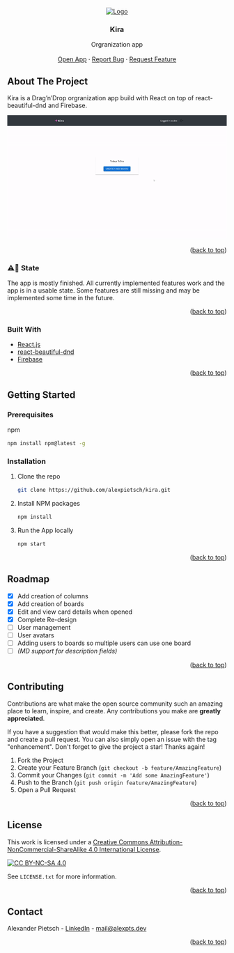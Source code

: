 <div id="top"></div>


<!-- PROJECT LOGO -->
<br />
<div align="center">
  <a href="https://github.com/alexpietsch/kira">
    <img src="https://kira.alexpts.dev/logo.svg" alt="Logo" width="80" height="80">
  </a>

<h3 align="center">Kira</h3>

  <p align="center">
    Orgranization app
    <br />
    <br />
    <a href="https://kira.alexpts.dev">Open App</a>
    ·
    <a href="https://github.com/alexpietsch/kira/issues">Report Bug</a>
    ·
    <a href="https://github.com/alexpietsch/kira/issues">Request Feature</a>
  </p>
</div>



<!-- ABOUT THE PROJECT -->
## About The Project


Kira is a Drag’n’Drop orgranization app build with React on top of react-beautiful-dnd and Firebase.

![demo gif][kira-gif]


<p align="right">(<a href="#top">back to top</a>)</p>

### ⚠️🚧 State
The app is mostly finished. All currently implemented features work and the app is in a usable state. Some features are still missing and may be implemented some time in the future.

<p align="right">(<a href="#top">back to top</a>)</p>

### Built With

* [React.js](https://reactjs.org/)
* [react-beautiful-dnd](https://github.com/atlassian/react-beautiful-dnd)
* [Firebase](https://firebase.google.com/)

<p align="right">(<a href="#top">back to top</a>)</p>



<!-- GETTING STARTED -->
## Getting Started

### Prerequisites

npm
  ```sh
  npm install npm@latest -g
  ```

### Installation

1. Clone the repo
   ```sh
   git clone https://github.com/alexpietsch/kira.git
   ```
2. Install NPM packages
   ```sh
   npm install
   ```
3. Run the App locally
   ```sh
   npm start
   ```

<p align="right">(<a href="#top">back to top</a>)</p>



<!-- ROADMAP -->
## Roadmap

- [x] Add creation of columns
- [x] Add creation of boards
- [x] Edit and view card details when opened
- [x] Complete Re-design
- [ ] User management
- [ ] User avatars
- [ ] Adding users to boards so multiple users can use one board
- [ ] _(MD support for description fields)_

<p align="right">(<a href="#top">back to top</a>)</p>



<!-- CONTRIBUTING -->
## Contributing

Contributions are what make the open source community such an amazing place to learn, inspire, and create. Any contributions you make are **greatly appreciated**.

If you have a suggestion that would make this better, please fork the repo and create a pull request. You can also simply open an issue with the tag "enhancement".
Don't forget to give the project a star! Thanks again!

1. Fork the Project
2. Create your Feature Branch (`git checkout -b feature/AmazingFeature`)
3. Commit your Changes (`git commit -m 'Add some AmazingFeature'`)
4. Push to the Branch (`git push origin feature/AmazingFeature`)
5. Open a Pull Request

<p align="right">(<a href="#top">back to top</a>)</p>



<!-- LICENSE -->
## License

This work is licensed under a
[Creative Commons Attribution-NonCommercial-ShareAlike 4.0 International License][cc-by-nc-sa].

[![CC BY-NC-SA 4.0][cc-by-nc-sa-image]][cc-by-nc-sa]

[cc-by-nc-sa]: http://creativecommons.org/licenses/by-nc-sa/4.0/
[cc-by-nc-sa-image]: https://licensebuttons.net/l/by-nc-sa/4.0/88x31.png
[cc-by-nc-sa-shield]: https://img.shields.io/badge/License-CC%20BY--NC--SA%204.0-lightgrey.svg
[kira-gif]: ./kira.gif

See `LICENSE.txt` for more information.

<p align="right">(<a href="#top">back to top</a>)</p>



<!-- CONTACT -->
## Contact

Alexander Pietsch - [LinkedIn](https://www.linkedin.com/in/alexander-pietsch-a1525b204) - mail@alexpts.dev

<p align="right">(<a href="#top">back to top</a>)</p>
